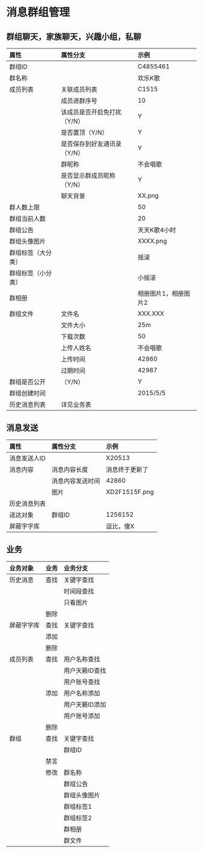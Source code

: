# 消息群组管理

## 群组聊天，家族聊天，兴趣小组，私聊

| 属性 | 属性分支 | 示例 |
| :--- | :--- | :--- |
| 群组ID |  | C4855461 |
| 群名称 |  | 欢乐K歌 |
| 成员列表 | 关联成员列表 | C1515 |
|  | 成员进群序号 | 10 |
|  | 该成员是否开启免打扰（Y/N） | Y |
|  | 是否置顶（Y/N） | Y |
|  | 是否保存到好友通讯录（Y/N） | Y |
|  | 群昵称 | 不会唱歌 |
|  | 是否显示群成员昵称（Y/N） | Y |
|  | 聊天背景 | XX.png |
| 群人数上限 |  | 50 |
| 群组当前人数 |  | 20 |
| 群组公告 |  | 天天K歌4小时 |
| 群组头像图片 |  | XXXX.png |
| 群组标签（大分类） |  | 摇滚 |
| 群组标签（小分类） |  | 小摇滚 |
| 群相册 |  | 相册图片1，相册图片2 |
| 群组文件 | 文件名 | XXX.XXX |
|  | 文件大小 | 25m |
|  | 下载次数 | 50 |
|  | 上传人姓名 | 不会唱歌 |
|  | 上传时间 | 42860 |
|  | 过期时间 | 42987 |
| 群组是否公开 | （Y/N） | Y |
| 群组创建时间 |  | 2015/5/5 |
| 历史消息列表 | 详见业务表 |  |

## 消息发送

| 属性 | 属性分支 | 示例 |
| :--- | :--- | :--- |
| 消息发送人ID |  | X20513 |
| 消息内容 | 消息内容长度 | 消息终于更新了 |
|  | 消息内容发送时间 | 42860 |
|  | 图片 | XD2F1515F.png |
| 历史消息列表 |  |  |
| 送达对象 | 群组ID | 1256152 |
| 屏蔽字字库 |  | 逗比，傻X |

## 业务

| 业务对象 | 业务 | 业务分支 |
| :--- | :--- | :--- |
| 历史消息 | 查找 | 关键字查找 |
|  |  | 时间段查找 |
|  |  | 只看图片 |
|  | 删除 |  |
| 屏蔽字字库 | 查找 | 关键字查找 |
|  | 添加 |  |
|  | 删除 |  |
| 成员列表 | 查找 | 用户名称查找 |
|  |  | 用户天籁ID查找 |
|  |  | 用户账号查找 |
|  | 添加 | 用户名称添加 |
|  |  | 用户天籁ID添加 |
|  |  | 用户账号添加 |
|  | 删除 |  |
| 群组 | 查找 | 关键字查找 |
|  |  | 群组ID |
|  | 禁言 |  |
|  | 修改 | 群名称 |
|  |  | 群组公告 |
|  |  | 群组头像图片 |
|  |  | 群组标签1 |
|  |  | 群组标签2 |
|  |  | 群相册 |
|  |  | 群文件 |



